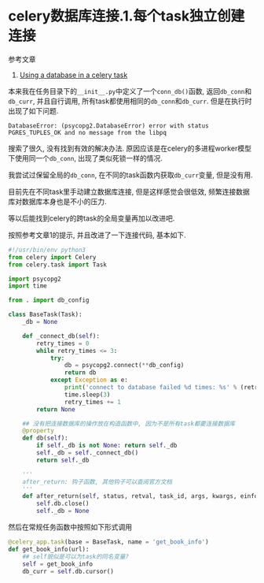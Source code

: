 # celery数据库连接.1.每个task独立创建连接

参考文章

1. [Using a database in a celery task](https://groups.google.com/forum/#!topic/celery-users/kBHq73y1YME)

本来我在任务目录下的`__init__.py`中定义了一个`conn_db()`函数, 返回`db_conn`和`db_curr`, 并且自行调用, 所有task都使用相同的`db_conn`和`db_curr`. 但是在执行时出现了如下问题.

```log
DatabaseError: (psycopg2.DatabaseError) error with status PGRES_TUPLES_OK and no message from the libpq
```

搜索了很久, 没有找到有效的解决办法. 原因应该是在celery的多进程worker模型下使用同一个`db_conn`, 出现了类似死锁一样的情况. 

我尝试过保留全局的`db_conn`, 在不同的task函数内获取`db_curr`变量, 但是没有用.

目前先在不同task里手动建立数据库连接, 但是这样感觉会很低效, 频繁连接数据库对数据库本身也是不小的压力.

等以后能找到celery的跨task的全局变量再加以改进吧.

按照参考文章1的提示, 并且改进了一下连接代码, 基本如下.

```py
#!/usr/bin/env python3
from celery import Celery
from celery.task import Task

import psycopg2
import time

from . import db_config

class BaseTask(Task):
    _db = None

    def _connect_db(self):
        retry_times = 0
        while retry_times <= 3:
            try:
                db = psycopg2.connect(**db_config)
                return db
            except Exception as e:
                print('connect to database failed %d times: %s' % (retry_times + 1, e))
                time.sleep(3)
                retry_times += 1
        return None

    ## 没有把连接数据库的操作放在构造函数中, 因为不是所有task都要连接数据库
    @property
    def db(self):
        if self._db is not None: return self._db
        self._db = self._connect_db()
        return self._db

    '''
    after_return: 钩子函数, 其他钩子可以查阅官方文档
    '''
    def after_return(self, status, retval, task_id, args, kwargs, einfo):
        self.db.close()
        self._db = None

```

然后在常规任务函数中按照如下形式调用

```py
@celery_app.task(base = BaseTask, name = 'get_book_info')
def get_book_info(url):
    ## self貌似是可以为task的同名变量?
    self = get_book_info
    db_curr = self.db.cursor()
```
